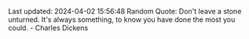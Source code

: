 Last updated: 2024-04-02 15:56:48
Random Quote: Don't leave a stone unturned. It's always something, to know you have done the most you could. - Charles Dickens